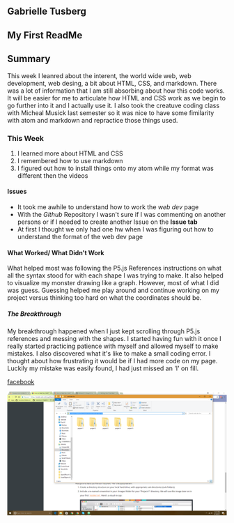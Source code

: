 ## Gabrielle Tusberg


My First ReadMe
-----

## Summary
This week I leanred about the interent, the world wide web, web development, web desing, a bit about HTML, CSS, and markdown. There was a lot of information that I am still absorbing about how this code works. It will be easier for me to articulate how HTML and CSS work as we begin to go further into it and I actually use it. I also took the creatuve coding class with Micheal Musick last semester so it was nice to have some fimilarity with atom and markdown and repractice those things used. 
### This Week
  1. I learned more about HTML and CSS
  2. I remembered how to use markdown
  3. I figured out how to install things onto my atom while my format was different then the videos

#### Issues
- It took me awhile to understand how to work the *web dev* page
- With the *Github* Repository I wasn't sure if I was commenting on another persons or if I needed to create another Issue on the __Issue tab__
- At first I thought we only had one hw when I was figuring out how to understand the format of the web dev page

#### What Worked/ What Didn't Work

What helped most was following the P5.js References instructions on what all the syntax stood for with each shape I was trying to make.
It also helped to visualize my monster drawing like a graph. However, most of what I did was guess. Guessing helped me play around and continue working on my project versus thinking too hard on what the coordinates should be.

##### The Breakthrough

My breakthrough happened when I just kept scrolling through P5.js references and messing with the shapes.
I started having fun with it once I really started practicing patience with myself and allowed myself to make mistakes.
I also discovered what it's like to make a small coding error. I thought about how frustrating it would be if I had more code on my page.
Luckily my mistake was easily found, I had just missed an 'l' on fill.

[facebook](https://www.facebook.com/)

 ![Screenshot Of my Directory](./images/screenshot-1.png)
